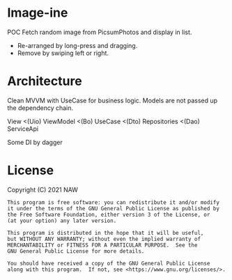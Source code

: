 # Image-ine
POC Fetch random image from PicsumPhotos
and display in list. 
- Re-arranged by long-press and dragging.
- Remove by swiping left or right.

# Architecture
Clean MVVM with UseCase for business logic.
Models are not passed up the dependency chain.

View <(Uio) ViewModel <(Bo) UseCase <(Dto) Repositories <(Dao) ServiceApi

Some DI by dagger

# License
Copyright (C) 2021  NAW

    This program is free software: you can redistribute it and/or modify
    it under the terms of the GNU General Public License as published by
    the Free Software Foundation, either version 3 of the License, or
    (at your option) any later version.

    This program is distributed in the hope that it will be useful,
    but WITHOUT ANY WARRANTY; without even the implied warranty of
    MERCHANTABILITY or FITNESS FOR A PARTICULAR PURPOSE.  See the
    GNU General Public License for more details.

    You should have received a copy of the GNU General Public License
    along with this program.  If not, see <https://www.gnu.org/licenses/>.
